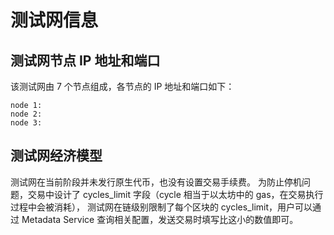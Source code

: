 # 测试网信息

## 测试网节点 IP 地址和端口

该测试网由 7 个节点组成，各节点的 IP 地址和端口如下：

```
node 1:
node 2:
node 3:
```

## 测试网经济模型

测试网在当前阶段并未发行原生代币，也没有设置交易手续费。
为防止停机问题，交易中设计了 cycles_limit 字段（cycle 相当于以太坊中的 gas，在交易执行过程中会被消耗），
测试网在链级别限制了每个区块的 cycles_limit，用户可以通过 Metadata Service 查询相关配置，发送交易时填写比这小的数值即可。
